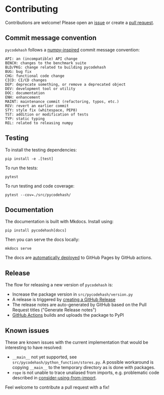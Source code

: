 # Contributing

Contributions are welcome!
Please open an [issue](https://github.com/pycodehash/pycodehash/issues)
or create a [pull request](https://github.com/pycodehash/pycodehash/pulls).

## Commit message convention

`pycodehash` follows a [numpy-inspired](https://numpy.org/devdocs/dev/development_workflow.html#writing-the-commit-message) commit message convention:

```text
API: an (incompatible) API change
BENCH: changes to the benchmark suite
BLD/PKG: change related to building pycodehash
BUG: bug fix
CHG: functional code change
CICD: CI/CD changes
DEP: deprecate something, or remove a deprecated object
DEV: development tool or utility
DOC: documentation
ENH: enhancement
MAINT: maintenance commit (refactoring, typos, etc.)
REV: revert an earlier commit
STY: style fix (whitespace, PEP8)
TST: addition or modification of tests
TYP: static typing
REL: related to releasing numpy
```

## Testing

To install the testing dependencies:

```shell
pip install -e .[test]
```

To run the tests:

```shell
pytest
```

To run testing and code coverage:

```shell
pytest --cov=./src/pycodehash/
```

## Documentation

The documentation is built with Mkdocs. Install using:

```shell
pip install pycodehash[docs]
```

Then you can serve the docs locally:

```shell
mkdocs serve
```

The docs are [automatically deployed](https://github.com/pycodehash/pycodehash/blob/main/.github/workflows/docs.yml) to GitHub Pages by GitHub actions.

## Release

The flow for releasing a new version of `pycodehash` is:

* Increase the package version in `src/pycodehash/version.py`
* A release is triggered by [creating a GitHub Release](https://github.com/pycodehash/pycodehash/releases/new)
* The release notes are auto-generated by GitHub based on the Pull Request titles ("Generate Release notes")
* [GitHub Actions](https://github.com/pycodehash/pycodehash/blob/main/.github/workflows/publish.yml) builds and uploads the package to PyPI

## Known issues

These are known issues with the current implementation that would be interesting to have resolved:

* `__main__` not yet supported, see `src/pycodehash/python_function/stores.py`. A possible workaround is copying `__main__` to the temporary directory as is done with packages.
* `rope` is not unable to trace unaliased from imports, e.g. problematic code described in [consider-using-from-import](https://pylint.pycqa.org/en/latest/user_guide/messages/refactor/consider-using-from-import.html).

Feel welcome to contribute a pull request with a fix!
